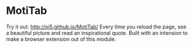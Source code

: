 # MotiTab

Try it out: http://pi5.github.io/MotiTab/
Every time you reload the page, see a beautiful picture and read an inspirational quote. Built with an intension to make a browser extension out of this module.

